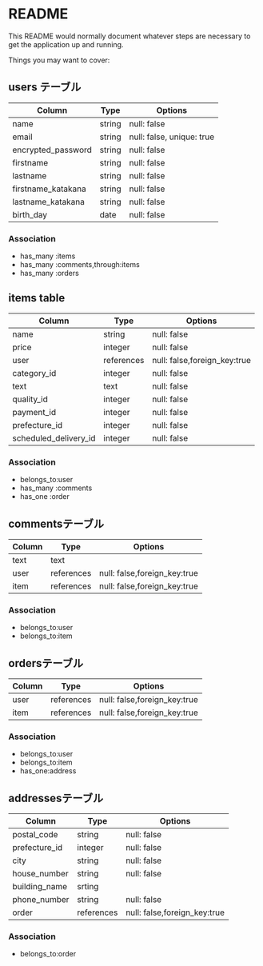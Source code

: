 # README

This README would normally document whatever steps are necessary to get the
application up and running.

Things you may want to cover:

## users テーブル
| Column             | Type   | Options     |
| ------------------ | ------ | ----------- |
| name               | string | null: false |
| email              | string | null: false, unique: true |
| encrypted_password   | string | null: false |
| firstname           | string | null: false |
| lastname          | string | null: false |
| firstname_katakana           | string | null: false |
| lastname_katakana          | string | null: false |
| birth_day         | date    | null: false 

### Association

* has_many :items
* has_many :comments,through:items
* has_many :orders



## items table
| Column             | Type   | Options     |
| ------------------ | ------ | ----------- |
| name               | string  |  null: false    |
|price               |integer| null: false　|
| user               |references|  null: false,foreign_key:true|
| category_id        |integer       |   null: false         |
| text               |text       |   null: false         |
| quality_id            |integer    |   null: false         |
| payment_id            |integer        |  null: false          |
| prefecture_id             |integer       | null: false           |
| scheduled_delivery_id    |integer       |  null: false          |


### Association

* belongs_to:user
* has_many :comments
* has_one :order

## commentsテーブル
| Column             | Type   | Options     |
| ------------------ | ------ | ----------- |
| text               |text       |            |
| user               |references   | null: false,foreign_key:true        |
| item             |references   | null: false,foreign_key:true        |

### Association

* belongs_to:user
* belongs_to:item

## ordersテーブル
| Column             | Type   | Options     |
| ------------------ | ------ | ----------- |
| user               |references   |  null: false,foreign_key:true            |
| item              |references   |  null: false,foreign_key:true            |

### Association

* belongs_to:user 
* belongs_to:item
* has_one:address

## addressesテーブル
| Column             | Type   | Options     |
| ------------------ | ------ | ----------- |
| postal_code          |string  |  null: false     |
| prefecture_id         |integer   |  null: false     |
| city               |string  |  null: false     |
| house_number       |string  |  null: false     |
| building_name        |srting  |                   |
| phone_number         |string  |  null: false     |
| order               |references|  null: false,foreign_key:true      |

### Association

* belongs_to:order